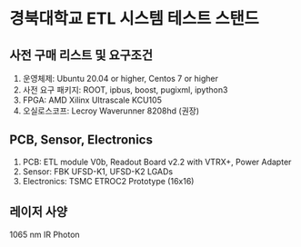 경북대학교 ETL 시스템 테스트 스탠드
=============

사전 구매 리스트 및 요구조건
-------------
1. 운영체제: Ubuntu 20.04 or higher, Centos 7 or higher
2. 사전 요구 패키지: ROOT, ipbus, boost, pugixml, ipython3
3. FPGA: AMD Xilinx Ultrascale KCU105
4. 오실로스코프: Lecroy Waverunner 8208hd (권장)

PCB, Sensor, Electronics
-------------
1. PCB: ETL module V0b, Readout Board v2.2 with VTRX+, Power Adapter
2. Sensor: FBK UFSD-K1, UFSD-K2 LGADs
3. Electronics: TSMC ETROC2 Prototype (16x16)

레이저 사양
-------------
1065 nm IR Photon